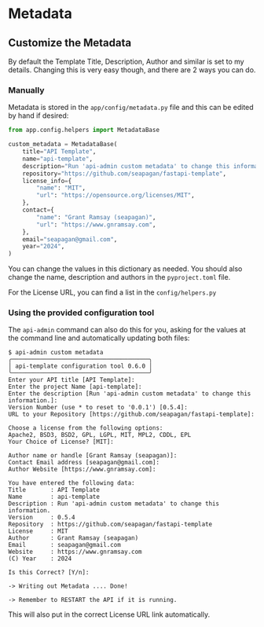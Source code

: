 # Metadata

## Customize the Metadata

By default the Template Title, Description, Author and similar is set to my
details. Changing this is very easy though, and there are 2 ways you can do.

### Manually

Metadata is stored in the `app/config/metadata.py` file and this
can be edited by hand if desired:

```python
from app.config.helpers import MetadataBase

custom_metadata = MetadataBase(
    title="API Template",
    name="api-template",
    description="Run 'api-admin custom metadata' to change this information.",
    repository="https://github.com/seapagan/fastapi-template",
    license_info={
        "name": "MIT",
        "url": "https://opensource.org/licenses/MIT",
    },
    contact={
        "name": "Grant Ramsay (seapagan)",
        "url": "https://www.gnramsay.com",
    },
    email="seapagan@gmail.com",
    year="2024",
)
```

You can change the values in this dictionary as needed. You should also change
the name, description and authors in the `pyproject.toml` file.

For the License URL, you can find a list in the
`config/helpers.py`

### Using the provided configuration tool

The `api-admin` command can also do this for you, asking for the values at the
command line and automatically updating both files:

```console
$ api-admin custom metadata
╭───────────────────────────────────────╮
│ api-template configuration tool 0.6.0 │
╰───────────────────────────────────────╯
Enter your API title [API Template]:
Enter the project Name [api-template]:
Enter the description [Run 'api-admin custom metadata' to change this information.]:
Version Number (use * to reset to '0.0.1') [0.5.4]:
URL to your Repository [https://github.com/seapagan/fastapi-template]:

Choose a license from the following options:
Apache2, BSD3, BSD2, GPL, LGPL, MIT, MPL2, CDDL, EPL
Your Choice of License? [MIT]:

Author name or handle [Grant Ramsay (seapagan)]:
Contact Email address [seapagan@gmail.com]:
Author Website [https://www.gnramsay.com]:

You have entered the following data:
Title       : API Template
Name        : api-template
Description : Run 'api-admin custom metadata' to change this information.
Version     : 0.5.4
Repository  : https://github.com/seapagan/fastapi-template
License     : MIT
Author      : Grant Ramsay (seapagan)
Email       : seapagan@gmail.com
Website     : https://www.gnramsay.com
(C) Year    : 2024

Is this Correct? [Y/n]:

-> Writing out Metadata .... Done!

-> Remember to RESTART the API if it is running.
```

This will also put in the correct License URL link automatically.
